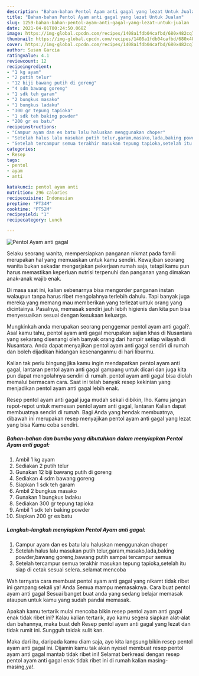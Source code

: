 ```yaml
---
description: "Bahan-bahan Pentol Ayam anti gagal yang lezat Untuk Jualan"
title: "Bahan-bahan Pentol Ayam anti gagal yang lezat Untuk Jualan"
slug: 1259-bahan-bahan-pentol-ayam-anti-gagal-yang-lezat-untuk-jualan
date: 2021-04-01T00:24:50.068Z
image: https://img-global.cpcdn.com/recipes/1408a1fdb04cafbd/680x482cq70/pentol-ayam-anti-gagal-foto-resep-utama.jpg
thumbnail: https://img-global.cpcdn.com/recipes/1408a1fdb04cafbd/680x482cq70/pentol-ayam-anti-gagal-foto-resep-utama.jpg
cover: https://img-global.cpcdn.com/recipes/1408a1fdb04cafbd/680x482cq70/pentol-ayam-anti-gagal-foto-resep-utama.jpg
author: Susan Garcia
ratingvalue: 4.1
reviewcount: 12
recipeingredient:
- "1 kg ayam"
- "2 putih telur"
- "12 biji bawang putih di goreng"
- "4 sdm bawang goreng"
- "1 sdk teh garam"
- "2 bungkus masako"
- "1 bungkus ladaku"
- "300 gr tepung tapioka"
- "1 sdk teh baking powder"
- "200 gr es batu"
recipeinstructions:
- "Campur ayam dan es batu lalu haluskan menggunakan choper"
- "Setelah halus lalu masukan putih telur,garam,masako,lada,baking powder,bawang goreng,bawang putih sampai tercampur semua"
- "Setelah tercampur semua terakhir masukan tepung tapioka,setelah itu siap di cetak sesuai selera..selamat mencoba"
categories:
- Resep
tags:
- pentol
- ayam
- anti

katakunci: pentol ayam anti 
nutrition: 296 calories
recipecuisine: Indonesian
preptime: "PT34M"
cooktime: "PT52M"
recipeyield: "1"
recipecategory: Lunch

---
```



![Pentol Ayam anti gagal](https://img-global.cpcdn.com/recipes/1408a1fdb04cafbd/680x482cq70/pentol-ayam-anti-gagal-foto-resep-utama.jpg)

Selaku seorang wanita, mempersiapkan panganan nikmat pada famili merupakan hal yang memuaskan untuk kamu sendiri. Kewajiban seorang  wanita bukan sekadar mengerjakan pekerjaan rumah saja, tetapi kamu pun harus memastikan keperluan nutrisi terpenuhi dan panganan yang dimakan anak-anak wajib enak.

Di masa  saat ini, kalian sebenarnya bisa mengorder panganan instan walaupun tanpa harus ribet mengolahnya terlebih dahulu. Tapi banyak juga mereka yang memang mau memberikan yang terlezat untuk orang yang dicintainya. Pasalnya, memasak sendiri jauh lebih higienis dan kita pun bisa menyesuaikan sesuai dengan kesukaan keluarga. 



Mungkinkah anda merupakan seorang penggemar pentol ayam anti gagal?. Asal kamu tahu, pentol ayam anti gagal merupakan sajian khas di Nusantara yang sekarang disenangi oleh banyak orang dari hampir setiap wilayah di Nusantara. Anda dapat menyajikan pentol ayam anti gagal sendiri di rumah dan boleh dijadikan hidangan kesenanganmu di hari liburmu.

Kalian tak perlu bingung jika kamu ingin mendapatkan pentol ayam anti gagal, lantaran pentol ayam anti gagal gampang untuk dicari dan juga kita pun dapat mengolahnya sendiri di rumah. pentol ayam anti gagal bisa diolah memalui bermacam cara. Saat ini telah banyak resep kekinian yang menjadikan pentol ayam anti gagal lebih enak.

Resep pentol ayam anti gagal juga mudah sekali dibikin, lho. Kamu jangan repot-repot untuk memesan pentol ayam anti gagal, lantaran Kalian dapat membuatnya sendiri di rumah. Bagi Anda yang hendak membuatnya, dibawah ini merupakan resep menyajikan pentol ayam anti gagal yang lezat yang bisa Kamu coba sendiri.

<!--inarticleads1-->

##### Bahan-bahan dan bumbu yang dibutuhkan dalam menyiapkan Pentol Ayam anti gagal:

1. Ambil 1 kg ayam
1. Sediakan 2 putih telur
1. Gunakan 12 biji bawang putih di goreng
1. Sediakan 4 sdm bawang goreng
1. Siapkan 1 sdk teh garam
1. Ambil 2 bungkus masako
1. Gunakan 1 bungkus ladaku
1. Sediakan 300 gr tepung tapioka
1. Ambil 1 sdk teh baking powder
1. Siapkan 200 gr es batu




<!--inarticleads2-->

##### Langkah-langkah menyiapkan Pentol Ayam anti gagal:

1. Campur ayam dan es batu lalu haluskan menggunakan choper
1. Setelah halus lalu masukan putih telur,garam,masako,lada,baking powder,bawang goreng,bawang putih sampai tercampur semua
1. Setelah tercampur semua terakhir masukan tepung tapioka,setelah itu siap di cetak sesuai selera..selamat mencoba




Wah ternyata cara membuat pentol ayam anti gagal yang nikamt tidak ribet ini gampang sekali ya! Anda Semua mampu memasaknya. Cara buat pentol ayam anti gagal Sesuai banget buat anda yang sedang belajar memasak ataupun untuk kamu yang sudah pandai memasak.

Apakah kamu tertarik mulai mencoba bikin resep pentol ayam anti gagal enak tidak ribet ini? Kalau kalian tertarik, ayo kamu segera siapkan alat-alat dan bahannya, maka buat deh Resep pentol ayam anti gagal yang lezat dan tidak rumit ini. Sungguh taidak sulit kan. 

Maka dari itu, daripada kamu diam saja, ayo kita langsung bikin resep pentol ayam anti gagal ini. Dijamin kamu tak akan nyesel membuat resep pentol ayam anti gagal mantab tidak ribet ini! Selamat berkreasi dengan resep pentol ayam anti gagal enak tidak ribet ini di rumah kalian masing-masing,ya!.

